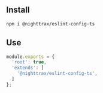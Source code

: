 ## Install

```sh
npm i @nighttrax/eslint-config-ts
```


## Use

```js
module.exports = {
  'root': true,
  'extends': [
    '@nighttrax/eslint-config-ts',
  ]
};
```
